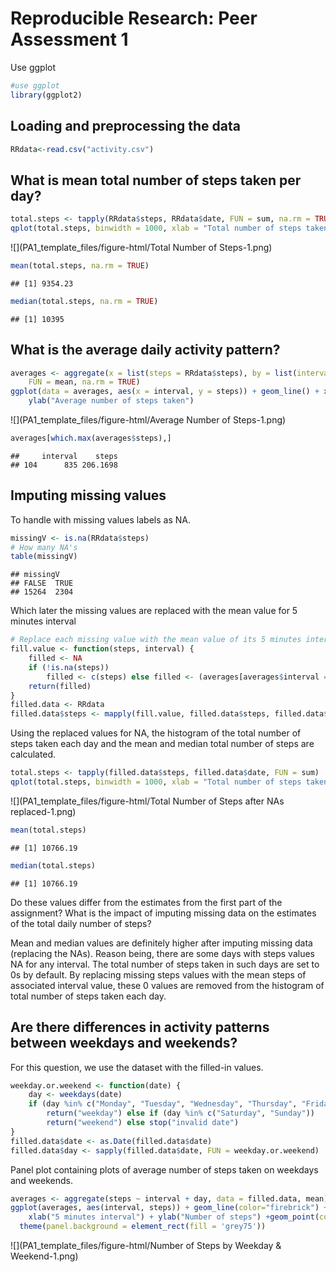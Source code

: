 # Reproducible Research: Peer Assessment 1


Use ggplot

```r
#use ggplot
library(ggplot2)
```



## Loading and preprocessing the data


```r
RRdata<-read.csv("activity.csv")
```



## What is mean total number of steps taken per day?


```r
total.steps <- tapply(RRdata$steps, RRdata$date, FUN = sum, na.rm = TRUE)
qplot(total.steps, binwidth = 1000, xlab = "Total number of steps taken each day")
```

![](PA1_template_files/figure-html/Total Number of Steps-1.png) 


```r
mean(total.steps, na.rm = TRUE)
```

```
## [1] 9354.23
```

```r
median(total.steps, na.rm = TRUE)
```

```
## [1] 10395
```



## What is the average daily activity pattern?


```r
averages <- aggregate(x = list(steps = RRdata$steps), by = list(interval = RRdata$interval), 
    FUN = mean, na.rm = TRUE)
ggplot(data = averages, aes(x = interval, y = steps)) + geom_line() + xlab("5 minutes interval") + 
    ylab("Average number of steps taken")
```

![](PA1_template_files/figure-html/Average Number of Steps-1.png) 
   

```r
averages[which.max(averages$steps),]
```

```
##     interval    steps
## 104      835 206.1698
```


## Imputing missing values
To handle with missing values labels as NA.


```r
missingV <- is.na(RRdata$steps)
# How many NA's
table(missingV)
```

```
## missingV
## FALSE  TRUE 
## 15264  2304
```

Which later the missing values are replaced with the mean value for 5 minutes interval

```r
# Replace each missing value with the mean value of its 5 minutes interval
fill.value <- function(steps, interval) {
    filled <- NA
    if (!is.na(steps)) 
        filled <- c(steps) else filled <- (averages[averages$interval == interval, "steps"])
    return(filled)
}
filled.data <- RRdata
filled.data$steps <- mapply(fill.value, filled.data$steps, filled.data$interval)
```

Using the replaced values for NA, the histogram of the total number of steps taken each day and the mean and median total number of steps are calculated.


```r
total.steps <- tapply(filled.data$steps, filled.data$date, FUN = sum)
qplot(total.steps, binwidth = 1000, xlab = "Total number of steps taken each day")
```

![](PA1_template_files/figure-html/Total Number of Steps after NAs replaced-1.png) 


```r
mean(total.steps)
```

```
## [1] 10766.19
```

```r
median(total.steps)
```

```
## [1] 10766.19
```

Do these values differ from the estimates from the first part of the assignment? What is the impact of imputing missing data on the estimates of the total daily number of steps?

Mean and median values are definitely higher after imputing missing data (replacing the NAs). Reason being, there are some days with steps values NA for any interval. The total number of steps taken in such days are set to 0s by default. By replacing missing steps values with the mean steps of associated interval value, these 0 values are removed from the histogram of total number of steps taken each day.



## Are there differences in activity patterns between weekdays and weekends?

For this question, we use the dataset with the filled-in values.


```r
weekday.or.weekend <- function(date) {
    day <- weekdays(date)
    if (day %in% c("Monday", "Tuesday", "Wednesday", "Thursday", "Friday")) 
        return("weekday") else if (day %in% c("Saturday", "Sunday")) 
        return("weekend") else stop("invalid date")
}
filled.data$date <- as.Date(filled.data$date)
filled.data$day <- sapply(filled.data$date, FUN = weekday.or.weekend)
```

Panel plot containing plots of average number of steps taken on weekdays and weekends.


```r
averages <- aggregate(steps ~ interval + day, data = filled.data, mean)
ggplot(averages, aes(interval, steps)) + geom_line(color="firebrick") + facet_grid(day ~ .) + 
    xlab("5 minutes interval") + ylab("Number of steps") +geom_point(color="firebrick")+
  theme(panel.background = element_rect(fill = 'grey75'))
```

![](PA1_template_files/figure-html/Number of Steps by Weekday & Weekend-1.png) 
